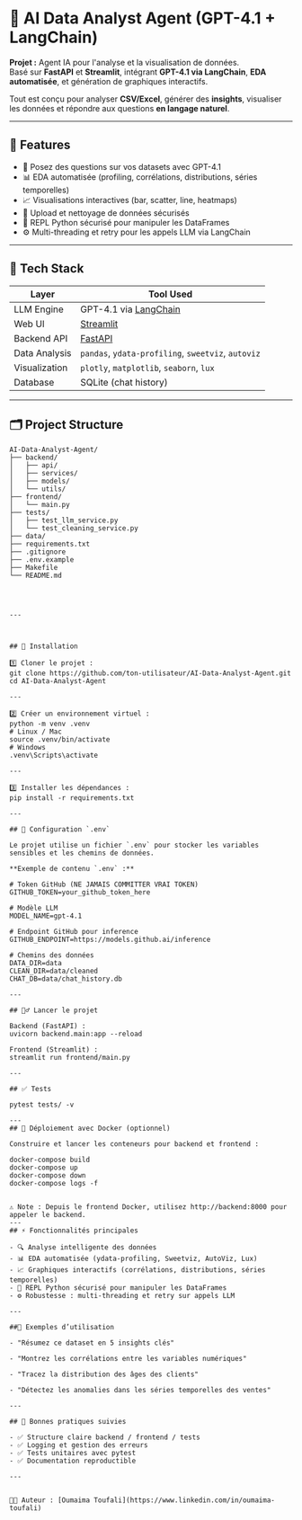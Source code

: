 # 🤖 AI Data Analyst Agent (GPT-4.1 + LangChain)

**Projet :** Agent IA pour l'analyse et la visualisation de données.  
Basé sur **FastAPI** et **Streamlit**, intégrant **GPT-4.1 via LangChain**, **EDA automatisée**, et génération de graphiques interactifs.

Tout est conçu pour analyser **CSV/Excel**, générer des **insights**, visualiser les données et répondre aux questions **en langage naturel**.

---

## 🚀 Features

- 🧠 Posez des questions sur vos datasets avec GPT-4.1  
- 📊 EDA automatisée (profiling, corrélations, distributions, séries temporelles)  
- 📈 Visualisations interactives (bar, scatter, line, heatmaps)  
- 📂 Upload et nettoyage de données sécurisés  
- 🐍 REPL Python sécurisé pour manipuler les DataFrames  
- ⚙️ Multi-threading et retry pour les appels LLM via LangChain  

---

## 🧱 Tech Stack

| Layer        | Tool Used                                    |
|--------------|----------------------------------------------|
| LLM Engine   | GPT-4.1 via [LangChain](https://www.langchain.com) |
| Web UI       | [Streamlit](https://streamlit.io)            |
| Backend API  | [FastAPI](https://fastapi.tiangolo.com)      |
| Data Analysis| `pandas`, `ydata-profiling`, `sweetviz`, `autoviz` |
| Visualization| `plotly`, `matplotlib`, `seaborn`, `lux`     |
| Database     | SQLite (chat history)                        |

---

## 🗂️ Project Structure

```text
AI-Data-Analyst-Agent/
├── backend/                 
│   ├── api/                 
│   ├── services/            
│   ├── models/              
│   └── utils/               
├── frontend/                
│   └── main.py              
├── tests/                   
│   ├── test_llm_service.py
│   └── test_cleaning_service.py
├── data/                    
├── requirements.txt         
├── .gitignore
├── .env.example             
├── Makefile                 
└── README.md




---



## 🚀 Installation

1️⃣ Cloner le projet :
git clone https://github.com/ton-utilisateur/AI-Data-Analyst-Agent.git
cd AI-Data-Analyst-Agent

---

2️⃣ Créer un environnement virtuel :
python -m venv .venv
# Linux / Mac
source .venv/bin/activate
# Windows
.venv\Scripts\activate

---

3️⃣ Installer les dépendances :
pip install -r requirements.txt

---

## 🔑 Configuration `.env`

Le projet utilise un fichier `.env` pour stocker les variables sensibles et les chemins de données.

**Exemple de contenu `.env` :**

# Token GitHub (NE JAMAIS COMMITTER VRAI TOKEN)
GITHUB_TOKEN=your_github_token_here

# Modèle LLM
MODEL_NAME=gpt-4.1

# Endpoint GitHub pour inference
GITHUB_ENDPOINT=https://models.github.ai/inference

# Chemins des données
DATA_DIR=data
CLEAN_DIR=data/cleaned
CHAT_DB=data/chat_history.db

---

## 🏃‍♂️ Lancer le projet

Backend (FastAPI) :
uvicorn backend.main:app --reload

Frontend (Streamlit) :
streamlit run frontend/main.py

---

## ✅ Tests

pytest tests/ -v

---
## 🐳 Déploiement avec Docker (optionnel)

Construire et lancer les conteneurs pour backend et frontend :

docker-compose build
docker-compose up
docker-compose down
docker-compose logs -f


⚠ Note : Depuis le frontend Docker, utilisez http://backend:8000 pour appeler le backend.
---
## ⚡ Fonctionnalités principales

- 🔍 Analyse intelligente des données  
- 📊 EDA automatisée (ydata-profiling, Sweetviz, AutoViz, Lux)  
- 📈 Graphiques interactifs (corrélations, distributions, séries temporelles)  
- 🐍 REPL Python sécurisé pour manipuler les DataFrames  
- ⚙️ Robustesse : multi-threading et retry sur appels LLM  

---

##🧠 Exemples d’utilisation

- "Résumez ce dataset en 5 insights clés"

- "Montrez les corrélations entre les variables numériques"

- "Tracez la distribution des âges des clients"

- "Détectez les anomalies dans les séries temporelles des ventes"

---

## 🔧 Bonnes pratiques suivies

- ✅ Structure claire backend / frontend / tests  
- ✅ Logging et gestion des erreurs  
- ✅ Tests unitaires avec pytest  
- ✅ Documentation reproductible  

---


👩‍💻 Auteur : [Oumaima Toufali](https://www.linkedin.com/in/oumaima-toufali)



